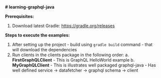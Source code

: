 **# learning-graphql-java**

**Prerequisites:**
1.  Download latest Gradle: https://gradle.org/releases

**Steps to execute the examples:**
1.  After setting up the project - build using `gradle build` command - that will download the dependencies
2.  Run clients in the clients package in the following order:
    a.  **FirstGraphQLClient**
        - This is GraphQL HelloWorld example 
    b.  **MyGraphQLClient**
        - This is illustrates well packaged graphql-java
        - Has well defined service -> datafetcher -> graphql schema -> client 
